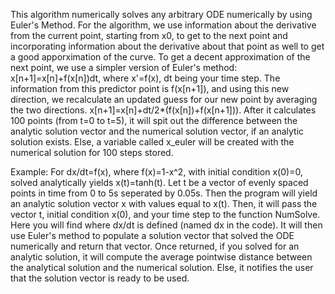 This algorithm numerically solves any arbitrary ODE numerically by using Euler's
Method. For the algorithm, we use information about the derivative from the current
point, starting from x0, to get to the next point and incorporating information about
the derivative about that point as well to get a good apporximation of the curve. To get
a decent approximation of the next point, we use a simpler version of Euler's method:
	x[n+1]=x[n]+f(x[n])dt, where x'=f(x), dt being your time step.
The information from this predictor point is f(x[n+1]), and using this new direction, we
recalculate an updated guess for our new point by averaging the two directions.
x[n+1]=x[n]+dt/2*(f(x[n])+f(x[n+1])). After it calculates 100 points (from t=0 to t=5),
it will spit out the difference between the analytic solution vector and the numerical 
solution vector, if an analytic solution exists. Else, a variable called x_euler will 
be created with the numerical solution for 100 steps stored.

Example:
	For dx/dt=f(x), where f(x)=1-x^2, with initial condition x(0)=0, solved
		analytically yields x(t)=tanh(t). Let t be a vector of evenly spaced
		points in time from 0 to 5s seperated by 0.05s. Then the program will
		yield an analytic solution vector x with values equal to x(t). Then, 
		it will pass the vector t, initial condition x(0), and your time step
		to the function NumSolve. Here you will find where dx/dt is defined 
		(named dx in the code). It will then use Euler's method to populate a 
		solution vector that solved the ODE numerically and return that vector.
		Once returned, if you solved for an analytic solution, it will compute 
		the average pointwise distance between the analytical solution and the 
		numerical solution. Else, it notifies the user that the solution vector
		is ready to be used.
	